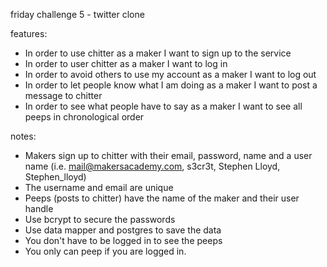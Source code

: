 friday challenge 5 - twitter clone

features:

- In order to use chitter as a maker I want to sign up to the service
- In order to user chitter as a maker I want to log in
- In order to avoid others to use my account as a maker I want to log out
- In order to let people know what I am doing as a maker I want to post a message to chitter
- In order to see what people have to say as a maker I want to see all peeps in chronological order

notes:

- Makers sign up to chitter with their email, password, name and a user name (i.e. mail@makersacademy.com, s3cr3t, Stephen Lloyd, Stephen_lloyd)
- The username and email are unique
- Peeps (posts to chitter) have the name of the maker and their user handle
- Use bcrypt to secure the passwords
- Use data mapper and postgres to save the data
- You don't have to be logged in to see the peeps
- You only can peep if you are logged in.